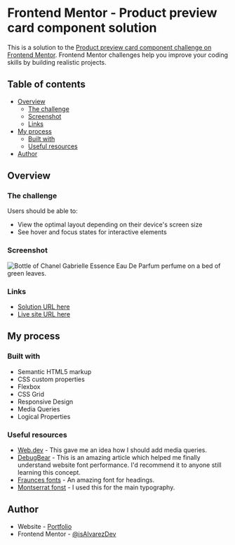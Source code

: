 # Frontend Mentor - Product preview card component solution

This is a solution to the [Product preview card component challenge on Frontend Mentor](https://www.frontendmentor.io/challenges/product-preview-card-component-GO7UmttRfa). Frontend Mentor challenges help you improve your coding skills by building realistic projects. 

## Table of contents

- [Overview](#overview)
  - [The challenge](#the-challenge)
  - [Screenshot](#screenshot)
  - [Links](#links)
- [My process](#my-process)
  - [Built with](#built-with)
  - [Useful resources](#useful-resources)
- [Author](#author)

## Overview

### The challenge

Users should be able to:

- View the optimal layout depending on their device's screen size
- See hover and focus states for interactive elements

### Screenshot

![Bottle of Chanel Gabrielle Essence Eau De Parfum perfume on a bed of green leaves.](../../assets/product-preview-card-component/images/product-preview-card-screenshot.webp)

### Links

- [Solution URL here](./index.html)
- [Live site URL here](https://isalvarezdev.github.io/frontend-mentor/src/learning-paths/product-preview-card-component/)

## My process

### Built with

- Semantic HTML5 markup
- CSS custom properties
- Flexbox
- CSS Grid
- Responsive Design
- Media Queries
- Logical Properties

### Useful resources

- [Web.dev](https://web.dev/learn/design/media-queries) - This gave me an idea how I should add media queries. 
- [DebugBear](https://www.debugbear.com/blog/website-font-performance) - This is an amazing article which helped me finally understand website font performance. I'd recommend it to anyone still learning this concept.
- [Fraunces fonts](https://fonts.google.com/specimen/Fraunces) - An amazing font for headings.
- [Montserrat fonst](https://fonts.google.com/specimen/Montserrat) - I used this for the main typography.

## Author

- Website - [Portfolio](https://isalvarez.is-a.dev)
- Frontend Mentor - [@isAlvarezDev](https://www.frontendmentor.io/profile/isAlvarezDev)